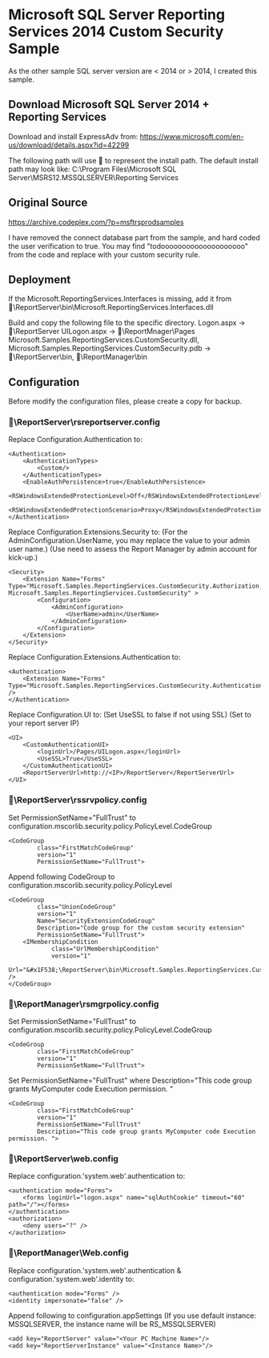 # Microsoft SQL Server Reporting Services 2014 Custom Security Sample
As the other sample SQL server version are < 2014 or > 2014, I created this sample.

## Download Microsoft SQL Server 2014 + Reporting Services
Download and install ExpressAdv from:
https://www.microsoft.com/en-us/download/details.aspx?id=42299

The following path will use &#x1F538; to represent the install path.
The default install path may look like:
C:\Program Files\Microsoft SQL Server\MSRS12.MSSQLSERVER\Reporting Services

## Original Source
https://archive.codeplex.com/?p=msftrsprodsamples

I have removed the connect database part from the sample, and hard coded the user verification to true. You may find "todoooooooooooooooooooo" from the code and replace with your custom security rule.

## Deployment
If the Microsoft.ReportingServices.Interfaces is missing, add it from &#x1F538;\ReportServer\bin\Microsoft.ReportingServices.Interfaces.dll

Build and copy the following file to the specific directory.
Logon.aspx -> &#x1F538;\ReportServer
UILogon.aspx -> &#x1F538;\ReportMnager\Pages
Microsoft.Samples.ReportingServices.CustomSecurity.dll, Microsoft.Samples.ReportingServices.CustomSecurity.pdb -> &#x1F538;\ReportServer\bin, &#x1F538;\ReportManager\bin

## Configuration
Before modify the configuration files, please create a copy for backup.

### &#x1F538;\ReportServer\rsreportserver.config
Replace Configuration.Authentication to:
```
<Authentication>
    <AuthenticationTypes>
        <Custom/>
    </AuthenticationTypes>
    <EnableAuthPersistence>true</EnableAuthPersistence>
    <RSWindowsExtendedProtectionLevel>Off</RSWindowsExtendedProtectionLevel>
    <RSWindowsExtendedProtectionScenario>Proxy</RSWindowsExtendedProtectionScenario>
</Authentication>
```

Replace Configuration.Extensions.Security to:
(For the AdminConfiguration.UserName, you may replace the value to your admin user name.)
(Use need to assess the Report Manager by admin account for kick-up.)
```
<Security>
    <Extension Name="Forms"   Type="Microsoft.Samples.ReportingServices.CustomSecurity.Authorization, Microsoft.Samples.ReportingServices.CustomSecurity" >
        <Configuration>
            <AdminConfiguration>
                <UserName>admin</UserName>
            </AdminConfiguration>
        </Configuration>
    </Extension>
</Security>
```

Replace Configuration.Extensions.Authentication to:
```
<Authentication>
    <Extension Name="Forms" Type="Microsoft.Samples.ReportingServices.CustomSecurity.AuthenticationExtension,Microsoft.Samples.ReportingServices.CustomSecurity" />
</Authentication>
```

Replace Configuration.UI to:
(Set UseSSL to false if not using SSL)
(Set <IP> to your report server IP)
```
<UI>
    <CustomAuthenticationUI>
        <loginUrl>/Pages/UILogon.aspx</loginUrl>
        <UseSSL>True</UseSSL>
    </CustomAuthenticationUI>
    <ReportServerUrl>http://<IP>/ReportServer</ReportServerUrl>
</UI>
```

### &#x1F538;\ReportServer\rssrvpolicy.config
Set PermissionSetName="FullTrust" to configuration.mscorlib.security.policy.PolicyLevel.CodeGroup
```
<CodeGroup
        class="FirstMatchCodeGroup"
        version="1"
        PermissionSetName="FullTrust">
```

Append following CodeGroup to configuration.mscorlib.security.policy.PolicyLevel
```
<CodeGroup
        class="UnionCodeGroup"
        version="1"
        Name="SecurityExtensionCodeGroup"
        Description="Code group for the custom security extension"
        PermissionSetName="FullTrust">
    <IMembershipCondition
            class="UrlMembershipCondition"
            version="1"
            Url="&#x1F538;\ReportServer\bin\Microsoft.Samples.ReportingServices.CustomSecurity.dll" />
</CodeGroup>
```

### &#x1F538;\ReportManager\rsmgrpolicy.config
Set PermissionSetName="FullTrust" to configuration.mscorlib.security.policy.PolicyLevel.CodeGroup
```
<CodeGroup 
        class="FirstMatchCodeGroup"
        version="1"
        PermissionSetName="FullTrust">
```

Set PermissionSetName="FullTrust" where Description="This code group grants MyComputer code Execution permission. "
```
<CodeGroup 
        class="FirstMatchCodeGroup" 
        version="1" 
        PermissionSetName="FullTrust"
        Description="This code group grants MyComputer code Execution permission. ">
```

### &#x1F538;\ReportServer\web.config
Replace configuration.'system.web'.authentication to:
```
<authentication mode="Forms">
    <forms loginUrl="logon.aspx" name="sqlAuthCookie" timeout="60" path="/"></forms>
</authentication>
<authorization>
    <deny users="?" />
</authorization>
```

### &#x1F538;\ReportManager\Web.config
Replace configuration.'system.web'.authentication & configuration.'system.web'.identity to:
```
<authentication mode="Forms" />
<identity impersonate="false" />
```
Append following to configuration.appSettings
(If you use default instance: MSSQLSERVER, the instance name will be RS_MSSQLSERVER)
```
<add key="ReportServer" value="<Your PC Machine Name>"/>
<add key="ReportServerInstance" value="<Instance Name>"/>
```